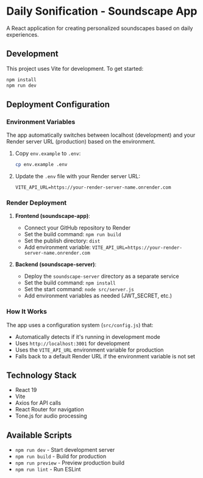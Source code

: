 # Daily Sonification - Soundscape App

A React application for creating personalized soundscapes based on daily experiences.

## Development

This project uses Vite for development. To get started:

```bash
npm install
npm run dev
```

## Deployment Configuration

### Environment Variables

The app automatically switches between localhost (development) and your Render server URL (production) based on the environment.

1. Copy `env.example` to `.env`:
   ```bash
   cp env.example .env
   ```

2. Update the `.env` file with your Render server URL:
   ```
   VITE_API_URL=https://your-render-server-name.onrender.com
   ```

### Render Deployment

1. **Frontend (soundscape-app)**:
   - Connect your GitHub repository to Render
   - Set the build command: `npm run build`
   - Set the publish directory: `dist`
   - Add environment variable: `VITE_API_URL=https://your-render-server-name.onrender.com`

2. **Backend (soundscape-server)**:
   - Deploy the `soundscape-server` directory as a separate service
   - Set the build command: `npm install`
   - Set the start command: `node src/server.js`
   - Add environment variables as needed (JWT_SECRET, etc.)

### How It Works

The app uses a configuration system (`src/config.js`) that:
- Automatically detects if it's running in development mode
- Uses `http://localhost:3001` for development
- Uses the `VITE_API_URL` environment variable for production
- Falls back to a default Render URL if the environment variable is not set

## Technology Stack

- React 19
- Vite
- Axios for API calls
- React Router for navigation
- Tone.js for audio processing

## Available Scripts

- `npm run dev` - Start development server
- `npm run build` - Build for production
- `npm run preview` - Preview production build
- `npm run lint` - Run ESLint
